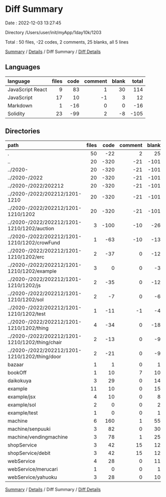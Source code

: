 # Diff Summary

Date : 2022-12-03 13:27:45

Directory /Users/user/init/myApp/1day10k/1203

Total : 50 files,  -22 codes, 2 comments, 25 blanks, all 5 lines

[Summary](results.md) / [Details](details.md) / Diff Summary / [Diff Details](diff-details.md)

## Languages
| language | files | code | comment | blank | total |
| :--- | ---: | ---: | ---: | ---: | ---: |
| JavaScript React | 9 | 83 | 1 | 30 | 114 |
| JavaScript | 17 | 10 | -1 | 3 | 12 |
| Markdown | 1 | -16 | 0 | 0 | -16 |
| Solidity | 23 | -99 | 2 | -8 | -105 |

## Directories
| path | files | code | comment | blank | total |
| :--- | ---: | ---: | ---: | ---: | ---: |
| . | 50 | -22 | 2 | 25 | 5 |
| .. | 20 | -320 | -21 | -101 | -442 |
| ../2020- | 20 | -320 | -21 | -101 | -442 |
| ../2020-/2022 | 20 | -320 | -21 | -101 | -442 |
| ../2020-/2022/202212 | 20 | -320 | -21 | -101 | -442 |
| ../2020-/2022/202212/1201-1210 | 20 | -320 | -21 | -101 | -442 |
| ../2020-/2022/202212/1201-1210/1202 | 20 | -320 | -21 | -101 | -442 |
| ../2020-/2022/202212/1201-1210/1202/auction | 3 | -100 | -10 | -26 | -136 |
| ../2020-/2022/202212/1201-1210/1202/crowFund | 1 | -63 | -10 | -13 | -86 |
| ../2020-/2022/202212/1201-1210/1202/erc | 2 | -37 | 0 | -12 | -49 |
| ../2020-/2022/202212/1201-1210/1202/example | 3 | 0 | 0 | -3 | -3 |
| ../2020-/2022/202212/1201-1210/1202/js | 2 | -35 | 0 | -12 | -47 |
| ../2020-/2022/202212/1201-1210/1202/sol | 2 | -7 | 0 | -6 | -13 |
| ../2020-/2022/202212/1201-1210/1202/test | 1 | -11 | -1 | -4 | -16 |
| ../2020-/2022/202212/1201-1210/1202/thing | 4 | -34 | 0 | -18 | -52 |
| ../2020-/2022/202212/1201-1210/1202/thing/chair | 2 | -13 | 0 | -9 | -22 |
| ../2020-/2022/202212/1201-1210/1202/thing/door | 2 | -21 | 0 | -9 | -30 |
| bazaar | 1 | 1 | 0 | 1 | 2 |
| bookOff | 1 | 10 | 7 | 10 | 27 |
| daikokuya | 3 | 29 | 0 | 14 | 43 |
| example | 11 | 10 | 0 | 15 | 25 |
| example/jsx | 4 | 10 | 0 | 8 | 18 |
| example/sol | 2 | 0 | 0 | 2 | 2 |
| example/test | 1 | 0 | 0 | 1 | 1 |
| machine | 6 | 160 | 1 | 55 | 216 |
| machine/senpuuki | 3 | 82 | 0 | 30 | 112 |
| machine/vendingmachine | 3 | 78 | 1 | 25 | 104 |
| shopService | 3 | 42 | 15 | 12 | 69 |
| shopService/debit | 3 | 42 | 15 | 12 | 69 |
| webService | 4 | 28 | 0 | 11 | 39 |
| webService/merucari | 1 | 0 | 0 | 1 | 1 |
| webService/yahuoku | 3 | 28 | 0 | 10 | 38 |

[Summary](results.md) / [Details](details.md) / Diff Summary / [Diff Details](diff-details.md)